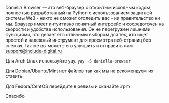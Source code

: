 Daniella Browser — это веб-браузер с открытым исходным кодом, полностью разработанный на Python с использованием защитной системы We3 - никто не сможет отследить вас - ни правительство ни мы. Браузер имеет интуитивно понятный интерфейс и сосредоточен на скорости и удобстве использования. Он не перегружен лишними функциями, что делает его отличным выбором для тех, кто ищет простой и надежный инструмент для просмотра веб-страниц без слежки. Так же вы можете его улучшить и отправить нам support@include-digital.ru

Для Arch Linux используйте yay.
`yay -S daniella-browser`

Для Debian/Ubuntu/Mint нет файлов так как мы не рекомендуем их ставить

Для Fedora/CentOS перейдите в релизы и скачайте .rpm

Спасибо 
